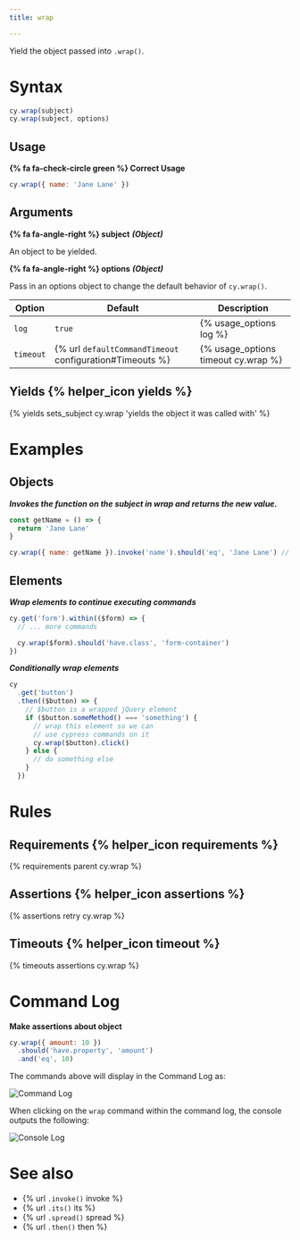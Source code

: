 ```yaml
---
title: wrap

---
```


Yield the object passed into `.wrap()`.

# Syntax

```javascript
cy.wrap(subject)
cy.wrap(subject, options)
```

## Usage

**{% fa fa-check-circle green %} Correct Usage**

```javascript
cy.wrap({ name: 'Jane Lane' })
```

## Arguments

**{% fa fa-angle-right %} subject** ***(Object)***

An object to be yielded.

**{% fa fa-angle-right %} options** ***(Object)***

Pass in an options object to change the default behavior of `cy.wrap()`.

Option | Default | Description
--- | --- | ---
`log` | `true` | {% usage_options log %}
`timeout` | {% url `defaultCommandTimeout` configuration#Timeouts %} | {% usage_options timeout cy.wrap %}

## Yields {% helper_icon yields %}

{% yields sets_subject cy.wrap 'yields the object it was called with' %}

# Examples

## Objects

***Invokes the function on the subject in wrap and returns the new value.***

```javascript
const getName = () => {
  return 'Jane Lane'
}

cy.wrap({ name: getName }).invoke('name').should('eq', 'Jane Lane') // true
```

## Elements

***Wrap elements to continue executing commands***

```javascript
cy.get('form').within(($form) => {
  // ... more commands

  cy.wrap($form).should('have.class', 'form-container')
})
```

***Conditionally wrap elements***

```javascript
cy
  .get('button')
  .then(($button) => {
    // $button is a wrapped jQuery element
    if ($button.someMethod() === 'something') {
      // wrap this element so we can
      // use cypress commands on it
      cy.wrap($button).click()
    } else {
      // do something else
    }
  })
```

# Rules

## Requirements {% helper_icon requirements %}

{% requirements parent cy.wrap %}

## Assertions {% helper_icon assertions %}

{% assertions retry cy.wrap %}

## Timeouts {% helper_icon timeout %}

{% timeouts assertions cy.wrap %}

# Command Log

**Make assertions about object**

```javascript
cy.wrap({ amount: 10 })
  .should('have.property', 'amount')
  .and('eq', 10)
```

The commands above will display in the Command Log as:

![Command Log](/img/api/wrap/wrapped-object-in-cypress-tests.png)

When clicking on the `wrap` command within the command log, the console outputs the following:

![Console Log](/img/api/wrap/console-log-only-shows-yield-of-wrap.png)

# See also

- {% url `.invoke()` invoke %}
- {% url `.its()` its %}
- {% url `.spread()` spread %}
- {% url `.then()` then %}
